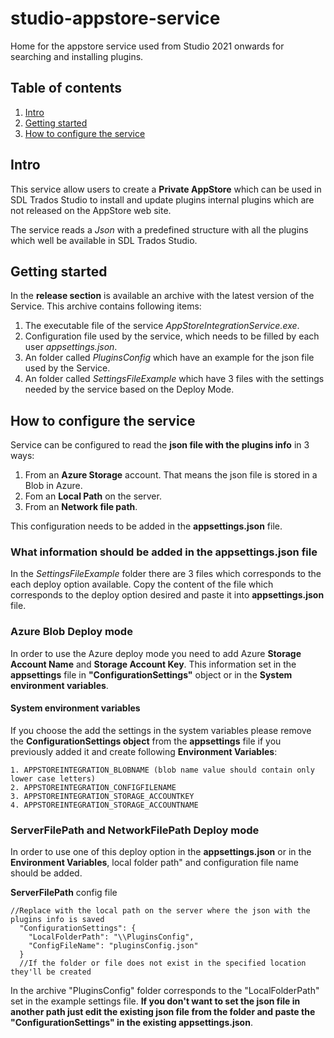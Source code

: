 # studio-appstore-service
Home for the appstore service used from Studio 2021 onwards for searching and installing plugins.

## Table of contents 

1. [Intro](#intro)
2. [Getting started](#getting-started)
3. [How to configure the service](#service-cofig)

## Intro
This service allow users to create a **Private AppStore** which can be used in SDL Trados Studio to install and update plugins internal plugins which are not released on the AppStore web site.

The service reads a *Json* with a predefined structure with all the plugins which well be available in SDL Trados Studio.

## Getting started
In the **release section** is available an archive with the latest version of the Service. This archive contains following items:
1. The executable file of the service *AppStoreIntegrationService.exe*.
2. Configuration file used by the service, which needs to be filled by each user *appsettings.json*.
3. An folder called *PluginsConfig* which have an example for the json file used by the Service. 
4. An folder called *SettingsFileExample* which have 3 files with the settings needed by the service based on the Deploy Mode.

## How to configure the service
Service can be configured to read the **json file with the plugins info** in 3 ways:
1. From an **Azure Storage** account. That means the json file is stored in a Blob in Azure.
2. Fom an **Local Path** on the server.
3. From an **Network file path**.

This configuration needs to be added in the **appsettings.json** file.

### What information should be added in the appsettings.json file

In the *SettingsFileExample* folder there are 3 files which corresponds to the each deploy option available. Copy the content of the file which corresponds to the deploy option desired and paste it into **appsettings.json** file.

### Azure Blob Deploy mode
In order to use the Azure deploy mode you need to add Azure **Storage Account Name** and **Storage Account Key**. This information set in the **appsettings** file in **"ConfigurationSettings"** object or in the **System environment variables**.

#### System environment variables
If you choose the add the settings in the system variables please remove the **ConfigurationSettings object** from the **appsettings** file if you previously added it and create following **Environment Variables**: 
```
1. APPSTOREINTEGRATION_BLOBNAME (blob name value should contain only lower case letters)
2. APPSTOREINTEGRATION_CONFIGFILENAME
3. APPSTOREINTEGRATION_STORAGE_ACCOUNTKEY
4. APPSTOREINTEGRATION_STORAGE_ACCOUNTNAME
```
### ServerFilePath and NetworkFilePath Deploy mode
In order to use one of this deploy option in the **appsettings.json** or in the **Environment Variables**, local folder path" and configuration file name should be added.

**ServerFilePath** config file
```
//Replace with the local path on the server where the json with the plugins info is saved
  "ConfigurationSettings": {
    "LocalFolderPath": "\\PluginsConfig",
	"ConfigFileName": "pluginsConfig.json"
  }
  //If the folder or file does not exist in the specified location they'll be created
  ```
  In the archive "PluginsConfig" folder corresponds to the "LocalFolderPath" set in the example settings file. **If you don't want to set the json file in another path just edit the existing json file from the folder and paste the "ConfigurationSettings" in the existing appsettings.json**. 


